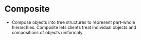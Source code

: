 # Composite

- Compose objects into tree structures to represent part-whole hierarchies. Composite lets clients treat individual objects and compositions of objects uniformaly.
